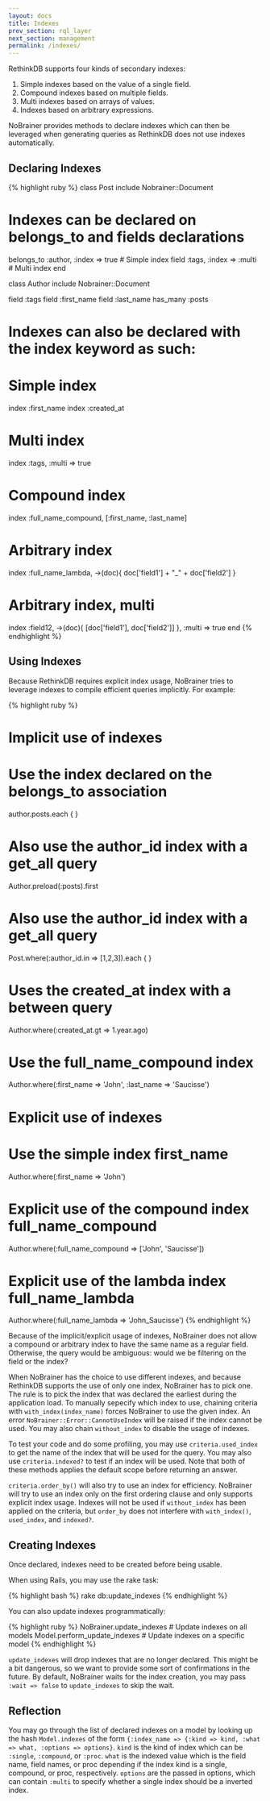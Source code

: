 ```yaml
---
layout: docs
title: Indexes
prev_section: rql_layer
next_section: management
permalink: /indexes/
---
```


RethinkDB supports four kinds of secondary indexes:
1. Simple indexes based on the value of a single field.
2. Compound indexes based on multiple fields.
3. Multi indexes based on arrays of values.
4. Indexes based on arbitrary expressions.

NoBrainer provides methods to declare indexes which can then be leveraged when
generating queries as RethinkDB does not use indexes automatically.

## Declaring Indexes

{% highlight ruby %}
class Post
  include Nobrainer::Document

  # Indexes can be declared on belongs_to and fields declarations
  belongs_to :author, :index => true  # Simple index
  field :tags, :index => :multi # Multi index
end

class Author
  include Nobrainer::Document

  field :tags
  field :first_name
  field :last_name
  has_many :posts

  # Indexes can also be declared with the index keyword as such:

  # Simple index
  index :first_name
  index :created_at

  # Multi index
  index :tags, :multi => true

  # Compound index
  index :full_name_compound, [:first_name, :last_name]

  # Arbitrary index
  index :full_name_lambda, ->(doc){ doc['field1'] + "_" + doc['field2'] }

  # Arbitrary index, multi
  index :field12, ->(doc){ [doc['field1'], doc['field2']] }, :multi => true
end
{% endhighlight %}

## Using Indexes

Because RethinkDB requires explicit index usage, NoBrainer tries to
leverage indexes to compile efficient queries implicitly. For example:

{% highlight ruby %}
# Implicit use of indexes

# Use the index declared on the belongs_to association
author.posts.each { }

# Also use the author_id index with a get_all query
Author.preload(:posts).first

# Also use the author_id index with a get_all query
Post.where(:author_id.in => [1,2,3]).each { }

# Uses the created_at index with a between query
Author.where(:created_at.gt => 1.year.ago)

# Use the full_name_compound index
Author.where(:first_name => 'John', :last_name => 'Saucisse')

# Explicit use of indexes

# Use the simple index first_name
Author.where(:first_name => 'John')

# Explicit use of the compound index full_name_compound
Author.where(:full_name_compound => ['John', 'Saucisse'])

# Explicit use of the lambda index full_name_lambda
Author.where(:full_name_lambda => 'John_Saucisse')
{% endhighlight %}

Because of the implicit/explicit usage of indexes, NoBrainer does not allow a
compound or arbitrary index to have the same name as a regular field.
Otherwise, the query would be ambiguous: would we be filtering on the field or the index?

When NoBrainer has the choice to use different indexes, and because RethinkDB
supports the use of only one index, NoBrainer has to pick one. The rule is to
pick the index that was declared the earliest during the application load.
To manually sepecify which index to use, chaining criteria with
`with_index(index_name)` forces NoBrainer to use the given index.
An error `NoBrainer::Error::CannotUseIndex` will be raised if the index cannot be used.
You may also chain `without_index` to disable the usage of indexes.

To test your code and do some profiling, you may use `criteria.used_index` to get the
name of the index that will be used for the query. You may also use
`criteria.indexed?` to test if an index will be used. Note that both of these
methods applies the default scope before returning an answer.

`criteria.order_by()` will also try to use an index for efficiency. NoBrainer
will try to use an index only on the first ordering clause and only supports
explicit index usage. Indexes will not be used if `without_index` has been
applied on the criteria, but `order_by` does not interfere with `with_index()`,
`used_index`, and `indexed?`.

## Creating Indexes

Once declared, indexes need to be created before being usable.

When using Rails, you may use the rake task:

{% highlight bash %}
rake db:update_indexes
{% endhighlight %}

You can also update indexes programmatically:

{% highlight ruby %}
NoBrainer.update_indexes # Update indexes on all models
Model.perform_update_indexes # Update indexes on a specific model
{% endhighlight %}

`update_indexes` will drop indexes that are no longer declared. This might be a
bit dangerous, so we want to provide some sort of confirmations in the future.
By default, NoBrainer waits for the index creation, you may pass `:wait => false`
to `update_indexes` to skip the wait.

## Reflection

You may go through the list of declared indexes on a model by looking up the
hash `Model.indexes` of the form `{:index_name => {:kind => kind, :what => what, :options => options}`.
`kind` is the kind of index which can be `:single`, `:compound`, or `:proc`.
`what` is the indexed value which is the field name, field names, or proc depending if the index kind is a single, compound, or proc, respectively.
`options` are the passed in options, which can contain `:multi` to specify whether a single index should be a inverted index.
